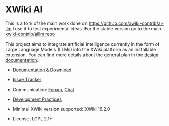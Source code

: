 # XWiki AI

This is a fork of the main work done on https://github.com/xwiki-contrib/ai-llm
I use it to test experimental ideas.
For the stable version go to the main [xwiki-contrib/aillm repo](https://github.com/xwiki-contrib/ai-llm)

This project aims to integrate artificial intelligence currently in the form of Large Language Models (LLMs)
into the XWiki platform as an installable extension.
You can find more details about the general plan in the
[design documentation](https://design.xwiki.org/xwiki/bin/view/Proposal/X-AI/).

* [Documentation & Download](https://extensions.xwiki.org/xwiki/bin/view/Extension/LLM/) 
* [Issue Tracker](https://jira.xwiki.org/browse/LLMAI)
* Communication: [Forum](https://forum.xwiki.org/), [Chat](https://dev.xwiki.org/xwiki/bin/view/Community/Chat)
* [Development Practices](https://dev.xwiki.org/) 

* Minimal XWiki version supported: XWiki 16.2.0
* License: LGPL 2.1+
